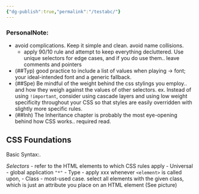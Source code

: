 ```yaml
---
{"dg-publish":true,"permalink":"/testabc/"}
---
```


### PersonalNote: 
- avoid complications. Keep it simple and clean. avoid name collisions. 
	- apply 90/10 rule and attempt to keep everything decluttered. Use unique selectors for edge cases, and if you do use them.. leave comments and pointers 
- (##Typ) good practice to include a list of values when playing -> font; your ideal-intended font and a generic fallback. 
- (##Spe) Be mindful of the weight behind the css stylings you employ.. and how they weigh against the values of other selectors. ex. Instead of using `!important`, consider using cascade layers and using low weight specificity throughout your CSS so that styles are easily overridden with slightly more specific rules.
- (##Inh) The Inheritance chapter is probably the most eye-opening behind how CSS works.. required read. 

## CSS Foundations
Basic Syntax:.

*Selectors* - refer to the HTML elements to which CSS rules apply
	- Universal - global application ``"*"``
	- Type - apply xxx whenever `<element>` is called upon, 
	- Class - most-used case. select all elements with the given class, which is just an attribute you place on an HTML element (See picture)
